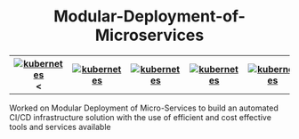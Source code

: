 <h1 align="center">Modular-Deployment-of-Microservices</h1>
<table style="width:100%">
  <tr>
    <th><a href="https://kubernetes.io/"><img src="https://assets.stickpng.com/images/58480a44cef1014c0b5e4917.png" alt="kubernetes" /></a> <</th>
    <th><a href="https://kubernetes.io/"><img src="https://assets.stickpng.com/images/58480a44cef1014c0b5e4917.png" alt="kubernetes" /></a> </th>
    <th><a href="https://kubernetes.io/"><img src="https://assets.stickpng.com/images/58480a44cef1014c0b5e4917.png" alt="kubernetes" /></a> </th>
    <th><a href="https://kubernetes.io/"><img src="https://assets.stickpng.com/images/58480a44cef1014c0b5e4917.png" alt="kubernetes" /></a> </th>
    <th><a href="https://kubernetes.io/"><img src="https://assets.stickpng.com/images/58480a44cef1014c0b5e4917.png" alt="kubernetes" /></a> </th>
  </tr>
</table>
Worked on Modular Deployment of Micro-Services to build an automated CI/CD infrastructure solution with the use of efficient and cost effective tools and services available
